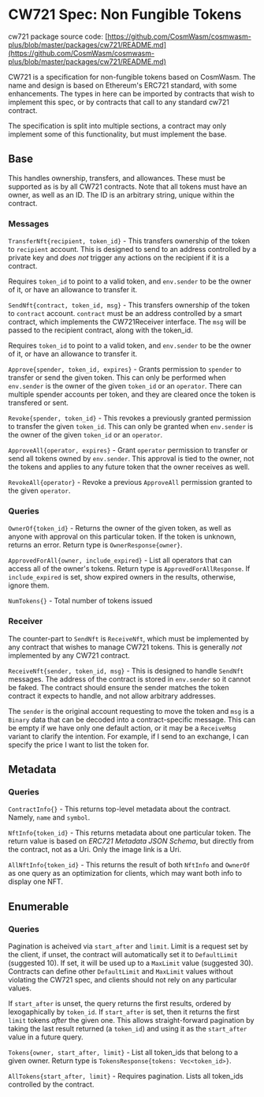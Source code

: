 # CW721 Spec: Non Fungible Tokens

cw721 package source code: [https://github.com/CosmWasm/cosmwasm-plus/blob/master/packages/cw721/README.md](https://github.com/CosmWasm/cosmwasm-plus/blob/master/packages/cw721/README.md)

CW721 is a specification for non-fungible tokens based on CosmWasm.
The name and design is based on Ethereum's ERC721 standard,
with some enhancements. The types in here can be imported by
contracts that wish to implement this  spec, or by contracts that call
to any standard cw721 contract.

The specification is split into multiple sections, a contract may only
implement some of this functionality, but must implement the base.

## Base

This handles ownership, transfers, and allowances. These must be supported
as is by all CW721 contracts. Note that all tokens must have an owner,
as well as an ID. The ID is an arbitrary string, unique within the contract.

### Messages

`TransferNft{recipient, token_id}` -
This transfers ownership of the token to `recipient` account. This is
designed to send to an address controlled by a private key and *does not*
trigger any actions on the recipient if it is a contract.

Requires `token_id` to point to a valid token, and `env.sender` to be
the owner of it, or have an allowance to transfer it.

`SendNft{contract, token_id, msg}` -
This transfers ownership of the token to `contract` account. `contract`
must be an address controlled by a smart contract, which implements
the CW721Receiver interface. The `msg` will be passed to the recipient
contract, along with the token_id.

Requires `token_id` to point to a valid token, and `env.sender` to be
the owner of it, or have an allowance to transfer it.

`Approve{spender, token_id, expires}` - Grants permission to `spender` to
transfer or send the given token. This can only be performed when
`env.sender` is the owner of the given `token_id` or an `operator`.
There can multiple spender accounts per token, and they are cleared once
the token is transfered or sent.

`Revoke{spender, token_id}` - This revokes a previously granted permission
to transfer the given `token_id`. This can only be granted when
`env.sender` is the owner of the given `token_id` or an `operator`.

`ApproveAll{operator, expires}` - Grant `operator` permission to transfer or send
all tokens owned by `env.sender`. This approval is tied to the owner, not the
tokens and applies to any future token that the owner receives as well.

`RevokeAll{operator}` - Revoke a previous `ApproveAll` permission granted
to the given `operator`.

### Queries

`OwnerOf{token_id}` - Returns the owner of the given token,
as well as anyone with approval on this particular token.
If the token is unknown, returns an error. Return type is
`OwnerResponse{owner}`.

`ApprovedForAll{owner, include_expired}` - List all operators that can
access all of  the owner's tokens. Return type is `ApprovedForAllResponse`.
If `include_expired` is set, show expired owners in the results, otherwise,
ignore them.

`NumTokens{}` - Total number of tokens issued

### Receiver

The counter-part to `SendNft` is `ReceiveNft`, which must be implemented by
any contract that wishes to manage CW721 tokens. This is generally *not*
implemented by any CW721 contract.

`ReceiveNft{sender, token_id, msg}` - This is designed to handle `SendNft`
messages. The address of the contract is stored in `env.sender`
so it cannot be faked. The contract should ensure the sender matches
the token contract it expects to handle, and not allow arbitrary addresses.

The `sender` is the original account requesting to move the token
and `msg` is a `Binary` data that can be decoded into a contract-specific
message. This can be empty if we have only one default action,
or it may be a `ReceiveMsg` variant to clarify the intention. For example,
if I send to an exchange, I can specify the price I want to list the token
for.

## Metadata

### Queries

`ContractInfo{}` - This returns top-level metadata about the contract.
Namely, `name` and `symbol`.

`NftInfo{token_id}` - This returns metadata about one particular token.
The return value is based on *ERC721 Metadata JSON Schema*, but directly
from the contract, not as a Uri. Only the image link is a Uri.

`AllNftInfo{token_id}` - This returns the result of both `NftInfo`
and `OwnerOf` as one query as an optimization for clients, which may
want both info to display one NFT.

## Enumerable

### Queries

Pagination is acheived via `start_after` and `limit`. Limit is a request
set by the client, if unset, the contract will automatically set it to
`DefaultLimit` (suggested 10). If set, it will be used up to a `MaxLimit`
value (suggested 30). Contracts can define other `DefaultLimit` and `MaxLimit`
values without violating the CW721 spec, and clients should not rely on
any particular values.

If `start_after` is unset, the query returns the first results, ordered by
lexogaphically by `token_id`. If `start_after` is set, then it returns the
first `limit` tokens *after* the given one. This allows straight-forward
pagination by taking the last result returned (a `token_id`) and using it
as the `start_after` value in a future query.

`Tokens{owner, start_after, limit}` - List all token_ids that belong to a given owner.
Return type is `TokensResponse{tokens: Vec<token_id>}`.

`AllTokens{start_after, limit}` - Requires pagination. Lists all token_ids controlled by
the contract.
